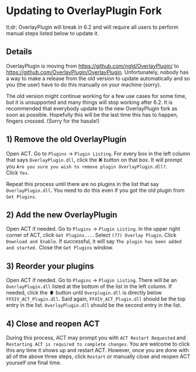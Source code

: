 # Updating to OverlayPlugin Fork

tl;dr: OverlayPlugin will break in 6.2 and will require all users to perform manual steps listed below to update it.

## Details

OverlayPlugin is moving from <https://github.com/ngld/OverlayPlugin/> to <https://github.com/OverlayPlugin/OverlayPlugin>.
Unfortunately, nobody has a way to make a release from the old version to update automatically and so you (the user) have to do this manually on your machine (sorry).

The old version might continue working for a few use cases for some time,
but it is unsupported and many things will stop working after 6.2.
It is recommended that everybody update to the new OverlayPlugin fork as soon as possible.
Hopefully this will be the last time this has to happen, fingers crossed.
(Sorry for the hassle!)

## 1) Remove the old OverlayPlugin

Open ACT.
Go to `Plugins` -> `Plugin Listing`.
For every box in the left column that says `OverlayPlugin.dll`, click the ❌ button on that box.
It will prompt you `Are you sure you wish to remove plugin OverlayPlugin.dll?`.  
Click `Yes`.

Repeat this process until there are no plugins in the list that say `OverlayPlugin.dll`.
You need to do this even if you got the old plugin from `Get Plugins`.

## 2) Add the new OverlayPlugin

Open ACT if needed.
Go to `Plugins` -> `Plugin Listing`. 
In the upper right corner of ACT, click `Get Plugins...`.
Select `(77) Overlay Plugin`.
Click `Download and Enable`.
If successful, it will say `The plugin has been added and started.`
Close the `Get Plugins` window.

## 3) Reorder your plugins

Open ACT if needed.
Go to `Plugins` -> `Plugin Listing`. 
There will be an `OverlayPlugin.dll` listed at the bottom of the list in the left column.
If needed, click the ⬆️ button until `Overplugin.dll` is directly below `FFXIV_ACT_Plugin.dll`.
Said again, `FFXIV_ACT_Plugin.dll` should be the top entry in the list.
`OverlayPlugin.dll` should be the second entry in the list.

## 4) Close and reopen ACT

During this process, ACT may prompt you with `ACT Restart Requested` and `Restarting ACT is required to complete changes`.
You are welcome to click this any time it shows up and restart ACT.
However, once you are done with all of the above three steps,
click `Restart` or manually close and reopen ACT yourself one final time.
